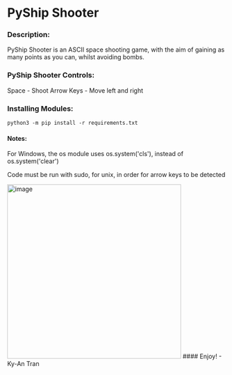 # PyShip Shooter
### Description:
PyShip Shooter is an ASCII space shooting game, with the aim of gaining as many points as you can, whilst avoiding bombs.
### PyShip Shooter Controls:
Space - Shoot
Arrow Keys - Move left and right
### Installing Modules:
    python3 -m pip install -r requirements.txt
#### Notes: 
For Windows, the os module uses os.system('cls'), instead of os.system('clear')

Code must be run with sudo, for unix, in order for arrow keys to be detected

<img width="400" alt="image" src="https://user-images.githubusercontent.com/87473241/200122206-ca3a1248-57b6-4861-8c92-e456ee7b2f0c.png">
#### Enjoy! - Ky-An Tran
